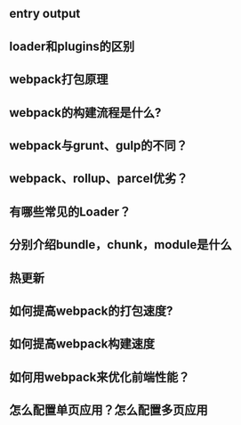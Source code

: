 ## entry output 

## loader和plugins的区别

## webpack打包原理

## webpack的构建流程是什么?

## webpack与grunt、gulp的不同？

## webpack、rollup、parcel优劣？

## 有哪些常见的Loader？

## 分别介绍bundle，chunk，module是什么

## 热更新

## 如何提高webpack的打包速度?

## 如何提高webpack构建速度

## 如何用webpack来优化前端性能？

## 怎么配置单页应用？怎么配置多页应用